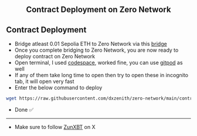 <h2 align=center>Contract Deployment on Zero Network</h2>

## Contract Deployment
- Bridge atleast 0.01 Sepolia ETH to Zero Network via this [bridge](https://bridge.zero.network/)
- Once you complete bridging to Zero Network, you are now ready to deploy contract on Zero Network
- Open terminal, I used [codespace](https://github.com/codespaces), worked fine, you can use [gitpod](https://gitpod.io/workspaces) as well
- If any of them take long time to open then try to open these in incognito tab, it will open very fast
- Enter the below command to deploy
```bash
wget https://raw.githubusercontent.com/dxzenith/zero-network/main/contract.sh && chmod +x contract.sh && ./contract.sh
```
- Done ✅
---
- Make sure to follow [ZunXBT](ZunXBT) on X

